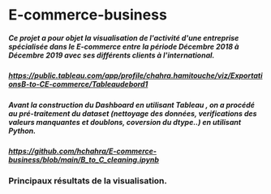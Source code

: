 # E-commerce-business
##### Ce projet a pour objet la visualisation de l'activité d'une entreprise spécialisée dans le E-commerce entre la période Décembre 2018 à Décembre 2019 avec ses différents clients à l'international.
##### https://public.tableau.com/app/profile/chahra.hamitouche/viz/ExportationsB-to-CE-commerce/Tableaudebord1

##### Avant la construction du Dashboard en utilisant Tableau , on a procédé au pré-traitement du dataset  (nettoyage des données, verifications des valeurs manquantes et doublons, coversion du dtype..) en utilisant Python.

##### https://github.com/hchahra/E-commerce-business/blob/main/B_to_C_cleaning.ipynb


### Principaux résultats de la visualisation.

